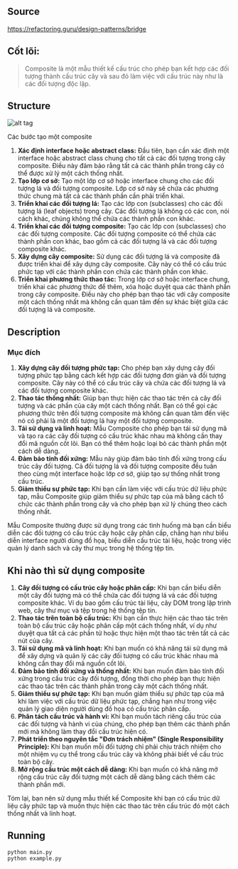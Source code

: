 ## Source

https://refactoring.guru/design-patterns/bridge

## Cốt lõi:

> Composite là một mẫu thiết kế cấu trúc cho phép bạn kết hợp các đối tượng thành cấu trúc cây và sau đó làm việc với
> cấu trúc này như là các đối tượng độc lập.

## Structure

![alt tag](adapter.png)

Các bước tạo một composite

1. **Xác định interface hoặc abstract class:** Đầu tiên, bạn cần xác định một interface hoặc abstract class chung cho
   tất cả
   các đối tượng trong cây composite. Điều này đảm bảo rằng tất cả các thành phần trong cây có thể được xử lý một cách
   thống nhất.
2. **Tạo lớp cơ sở:** Tạo một lớp cơ sở hoặc interface chung cho các đối tượng lá và đối tượng composite. Lớp cơ sở này
   sẽ
   chứa các phương thức chung mà tất cả các thành phần cần phải triển khai.
3. **Triển khai các đối tượng lá:** Tạo các lớp con (subclasses) cho các đối tượng lá (leaf objects) trong cây. Các đối
   tượng lá không có các con, nói cách khác, chúng không thể chứa các thành phần con khác.
4. **Triển khai các đối tượng composite:** Tạo các lớp con (subclasses) cho các đối tượng composite. Các đối tượng
   composite
   có thể chứa các thành phần con khác, bao gồm cả các đối tượng lá và các đối tượng composite khác.
5. **Xây dựng cây composite:** Sử dụng các đối tượng lá và composite đã được triển khai để xây dựng cây composite. Cây
   này
   có thể có cấu trúc phức tạp với các thành phần con chứa các thành phần con khác.
6. **Triển khai phương thức thao tác:** Trong lớp cơ sở hoặc interface chung, triển khai các phương thức để thêm, xóa
   hoặc
   duyệt qua các thành phần trong cây composite. Điều này cho phép bạn thao tác với cây composite một cách thống nhất mà
   không cần quan tâm đến sự khác biệt giữa các đối tượng lá và composite.

## Description

### Mục đích

1. **Xây dựng cây đối tượng phức tạp:** Cho phép bạn xây dựng cây đối tượng phức tạp bằng cách kết hợp các đối tượng đơn
   giản và đối tượng composite. Cây này có thể có cấu trúc cây và chứa các đối tượng lá và các đối tượng composite khác.
2. **Thao tác thống nhất:** Giúp bạn thực hiện các thao tác trên cả cây đối tượng và các phần của cây một cách thống
   nhất. Bạn có thể gọi các phương thức trên đối tượng composite mà không cần quan tâm đến việc nó có phải là một đối
   tượng lá hay một đối tượng composite.
3. **Tái sử dụng và linh hoạt:** Mẫu Composite cho phép bạn tái sử dụng mã và tạo ra các cây đối tượng có cấu trúc khác
   nhau mà không cần thay đổi mã nguồn cốt lõi. Bạn có thể thêm hoặc loại bỏ các thành phần một cách dễ dàng.
4. **Đảm bảo tính đối xứng:** Mẫu này giúp đảm bảo tính đối xứng trong cấu trúc cây đối tượng. Cả đối tượng lá và đối
   tượng composite đều tuân theo cùng một interface hoặc lớp cơ sở, giúp tạo sự thống nhất trong cấu trúc.
5. **Giảm thiểu sự phức tạp:** Khi bạn cần làm việc với cấu trúc dữ liệu phức tạp, mẫu Composite giúp giảm thiểu sự phức
   tạp của mã bằng cách tổ chức các thành phần trong cây và cho phép bạn xử lý chúng theo cách thống nhất.

Mẫu Composite thường được sử dụng trong các tình huống mà bạn cần biểu diễn các đối tượng có cấu trúc cây hoặc cây phân
cấp, chẳng hạn như biểu diễn interface người dùng đồ họa, biểu diễn cấu trúc tài liệu, hoặc trong việc quản lý danh sách
và cây thư mục trong hệ thống tệp tin.

## Khi nào thì sử dụng composite

1. **Cây đối tượng có cấu trúc cây hoặc phân cấp:** Khi bạn cần biểu diễn một cây đối tượng mà có thể chứa các đối tượng
   lá và các đối tượng composite khác. Ví dụ bao gồm cấu trúc tài liệu, cây DOM trong lập trình web, cây thư mục và tệp
   trong hệ thống tệp tin.
2. **Thao tác trên toàn bộ cấu trúc:** Khi bạn cần thực hiện các thao tác trên toàn bộ cấu trúc cây hoặc phân cấp một
   cách thống nhất, ví dụ như duyệt qua tất cả các phần tử hoặc thực hiện một thao tác trên tất cả các nút của cây.
3. **Tái sử dụng mã và linh hoạt:** Khi bạn muốn có khả năng tái sử dụng mã để xây dựng và quản lý các cây đối tượng có
   cấu trúc khác nhau mà không cần thay đổi mã nguồn cốt lõi.
4. **Đảm bảo tính đối xứng và thống nhất:** Khi bạn muốn đảm bảo tính đối xứng trong cấu trúc cây đối tượng, đồng thời
   cho phép bạn thực hiện các thao tác trên các thành phần trong cây một cách thống nhất.
5. **Giảm thiểu sự phức tạp:** Khi bạn muốn giảm thiểu sự phức tạp của mã khi làm việc với cấu trúc dữ liệu phức tạp,
   chẳng hạn như trong việc quản lý giao diện người dùng đồ họa có cấu trúc phân cấp.
6. **Phân tách cấu trúc và hành vi:** Khi bạn muốn tách riêng cấu trúc của các đối tượng và hành vi của chúng, cho phép
   bạn thêm các thành phần mới mà không làm thay đổi cấu trúc hiện có.
7. **Phát triển theo nguyên tắc "Đơn trách nhiệm" (Single Responsibility Principle):** Khi bạn muốn mỗi đối tượng chỉ
   phải chịu trách nhiệm cho một nhiệm vụ cụ thể trong cấu trúc cây và không phải biết về cấu trúc toàn bộ cây.
8. **Mở rộng cấu trúc một cách dễ dàng:** Khi bạn muốn có khả năng mở rộng cấu trúc cây đối tượng một cách dễ dàng bằng
   cách thêm các thành phần mới.

Tóm lại, bạn nên sử dụng mẫu thiết kế Composite khi bạn có cấu trúc dữ liệu cây phức tạp và muốn thực hiện các thao tác
trên cấu trúc đó một cách thống nhất và linh hoạt.

## Running

```
python main.py
python example.py
```